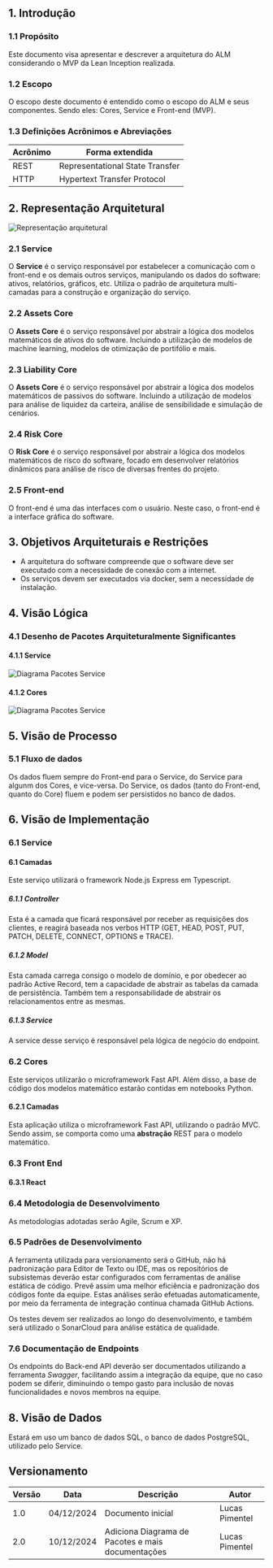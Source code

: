 ## 1. Introdução

### 1.1 Propósito

Este documento visa apresentar e descrever a arquitetura do ALM considerando o MVP da Lean Inception realizada.

### 1.2 Escopo

O escopo deste documento é entendido como o escopo do ALM e seus componentes. Sendo eles: Cores, Service e Front-end (MVP).

### 1.3 Definições Acrônimos e Abreviações

| Acrônimo | Forma extendida                 |
| -------- | ------------------------------- |
| REST     | Representational State Transfer |
| HTTP     | Hypertext Transfer Protocol     |

## 2. Representação Arquitetural

![Representação arquitetural](static/img/architectural_representation.png)

### 2.1 Service

O **Service** é o serviço responsável por estabelecer a comunicação com o front-end e os demais outros serviços, manipulando os dados do software: ativos, relatórios, gráficos, etc. Utiliza o padrão de arquitetura multi-camadas para a construção e organização do serviço.

### 2.2 Assets Core

O **Assets Core** é o serviço responsável por abstrair a lógica dos modelos matemáticos de ativos do software. Incluindo a utilização de modelos de machine learning, modelos de otimização de portifólio e mais.

### 2.3 Liability Core

O **Assets Core** é o serviço responsável por abstrair a lógica dos modelos matemáticos de passivos do software. Incluindo a utilização de modelos para análise de liquidez da carteira, análise de sensibilidade e simulação de cenários.

### 2.4 Risk Core

O **Risk Core** é o serviço responsável por abstrair a lógica dos modelos matemáticos de risco do software, focado em desenvolver relatórios dinâmicos para análise de risco de diversas frentes do projeto.

### 2.5 Front-end

O front-end é uma das interfaces com o usuário. Neste caso, o front-end é a interface gráfica do software.

## 3. Objetivos Arquiteturais e Restrições

- A arquitetura do software compreende que o software deve ser executado com a necessidade de conexão com a internet.
- Os serviços devem ser executados via docker, sem a necessidade de instalação.

## 4. Visão Lógica

### 4.1 Desenho de Pacotes Arquiteturalmente Significantes

#### 4.1.1 Service

![Diagrama Pacotes Service](docs/assets/diagramaPacotesService.jpeg)

#### 4.1.2 Cores

![Diagrama Pacotes Service](docs/assets/diagramaPacotesCore.png)

## 5. Visão de Processo

### 5.1 Fluxo de dados

Os dados fluem sempre do Front-end para o Service, do Service para algunm dos Cores, e vice-versa. Do Service, os dados (tanto do Front-end, quanto do Core) fluem e podem ser persistidos no banco de dados.

## 6. Visão de Implementação

### 6.1 Service

#### 6.1 Camadas

Este serviço utilizará o framework Node.js Express em Typescript.

##### 6.1.1 Controller

Esta é a camada que ficará responsável por receber as requisições dos clientes, e reagirá baseada nos verbos HTTP (GET, HEAD, POST, PUT, PATCH, DELETE, CONNECT, OPTIONS e TRACE).

##### 6.1.2 Model

Esta camada carrega consigo o modelo de domínio, e por obedecer ao padrão Active Record, tem a capacidade de abstrair as tabelas da camada de persistência. Também tem a responsabilidade de abstrair os relacionamentos entre as mesmas.

##### 6.1.3 Service

A service desse serviço é responsável pela lógica de negócio do endpoint.

### 6.2 Cores

Este serviços utilizarão o microframework Fast API. Além disso, a base de código dos modelos matemático estarão contidas em notebooks Python.

#### 6.2.1 Camadas

Esta aplicação utiliza o microframework Fast API, utilizando o padrão MVC. Sendo assim, se comporta como uma **abstração** REST para o modelo matemático.

### 6.3 Front End

#### 6.3.1 React

### 6.4 Metodologia de Desenvolvimento

As metodologias adotadas serão Agile, Scrum e XP.

### 6.5 Padrões de Desenvolvimento

A ferramenta utilizada para versionamento será o GitHub, não há padronização para Editor de Texto ou IDE, mas os repositórios de subsistemas deverão estar configurados com ferramentas de análise estática de código. Prevê assim uma melhor eficiência e padronização dos códigos fonte da equipe. Estas análises serão efetuadas automaticamente, por meio da ferramenta de integração contínua chamada GitHub Actions.

Os testes devem ser realizados ao longo do desenvolvimento, e também será utilizado o SonarCloud para análise estática de qualidade.

### 7.6 Documentação de Endpoints

Os endpoints do Back-end API deverão ser documentados utilizando a ferramenta _Swagger_, facilitando assim a integração da equipe, que no caso podem se diferir, diminuindo o tempo gasto para inclusão de novas funcionalidades e novos membros na equipe.

## 8. Visão de Dados

Estará em uso um banco de dados SQL, o banco de dados PostgreSQL, utilizado pelo Service.

## Versionamento

| Versão | Data       | Descrição                                         | Autor          |
| ------ | ---------- | ------------------------------------------------- | -------------- |
| 1.0    | 04/12/2024 | Documento inicial                                 | Lucas Pimentel |
| 2.0    | 10/12/2024 | Adiciona Diagrama de Pacotes e mais documentações | Lucas Pimentel |
